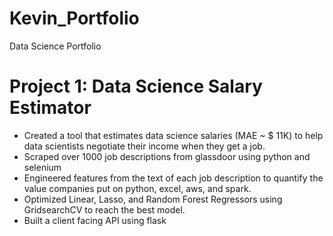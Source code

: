 # Kevin_Portfolio
Data Science Portfolio

# Project 1: Data Science Salary Estimator
* Created a tool that estimates data science salaries (MAE ~ $ 11K) to help data scientists negotiate their income when they get a job.
* Scraped over 1000 job descriptions from glassdoor using python and selenium
* Engineered features from the text of each job description to quantify the value companies put on python, excel, aws, and spark.
* Optimized Linear, Lasso, and Random Forest Regressors using GridsearchCV to reach the best model.
* Built a client facing API using flask
